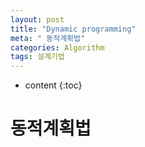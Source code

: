 ```yaml
---
layout: post
title: "Dynamic programming"
meta: " 동적계획법"
categories: Algorithm
tags: 설계기법
---
```




* content
{:toc}
# 동적계획법

